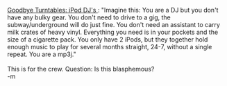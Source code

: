 <a href="http://www.methodshop.com/mp3/articles/MP3DJ/iPodDJ.stm">Goodbye Turntables: iPod DJ's </a>: "Imagine this: You are a DJ but you don't have any bulky gear. You don't need to drive to a gig, the subway/underground will do just fine. You don't need an assistant to carry milk crates of heavy vinyl. Everything you need is in your pockets and the size of a cigarette pack. You only have 2 iPods, but they together hold enough music to play for several months straight, 24-7, without a single repeat. You are a mp3j."
<br />
<br />This is for the crew.  Question: Is this blasphemous?
<br />-m
<br />